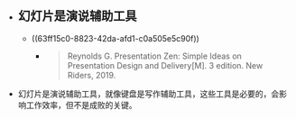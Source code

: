 - ## 幻灯片是演说辅助工具
	- ((63ff15c0-8823-42da-afd1-c0a505e5c90f))
		- >Reynolds G. Presentation Zen: Simple Ideas on Presentation Design and Delivery[M]. 3  edition. New Riders, 2019.
- 幻灯片是演说辅助工具，就像键盘是写作辅助工具，这些工具是必要的，会影响工作效率，但不是成败的关键。